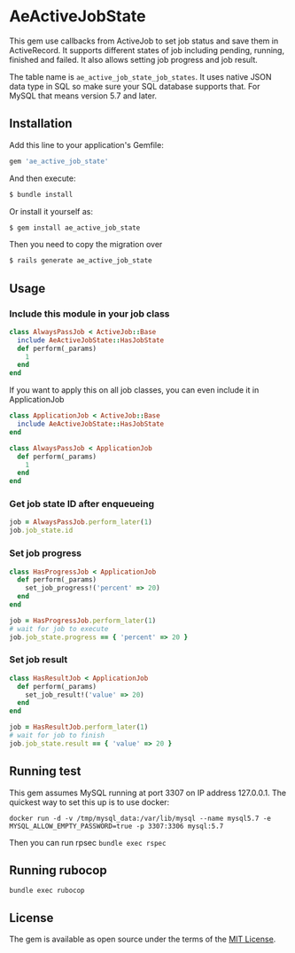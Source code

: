 # AeActiveJobState

This gem use callbacks from ActiveJob to set job status and save them in ActiveRecord. It supports different states of job including pending, running, finished and failed. It also allows setting job progress and job result.

The table name is `ae_active_job_state_job_states`. It uses native JSON data type in SQL so make sure your SQL database supports that. For MySQL that means version 5.7 and later.

## Installation

Add this line to your application's Gemfile:

```ruby
gem 'ae_active_job_state'
```

And then execute:

```bash
$ bundle install
```

Or install it yourself as:

```bash
$ gem install ae_active_job_state
```

Then you need to copy the migration over

```bash
$ rails generate ae_active_job_state
```

## Usage

### Include this module in your job class

```ruby
class AlwaysPassJob < ActiveJob::Base
  include AeActiveJobState::HasJobState
  def perform(_params)
    1
  end
end
```

If you want to apply this on all job classes, you can even include it in ApplicationJob

```ruby
class ApplicationJob < ActiveJob::Base
  include AeActiveJobState::HasJobState
end

class AlwaysPassJob < ApplicationJob
  def perform(_params)
    1
  end
end
```

### Get job state ID after enqueueing

```ruby
job = AlwaysPassJob.perform_later(1)
job.job_state.id
```

### Set job progress

```ruby
class HasProgressJob < ApplicationJob
  def perform(_params)
    set_job_progress!('percent' => 20)
  end
end

job = HasProgressJob.perform_later(1)
# wait for job to execute
job.job_state.progress == { 'percent' => 20 }
```

### Set job result

```ruby
class HasResultJob < ApplicationJob
  def perform(_params)
    set_job_result!('value' => 20)
  end
end

job = HasResultJob.perform_later(1)
# wait for job to finish
job.job_state.result == { 'value' => 20 }
```

## Running test

This gem assumes MySQL running at port 3307 on IP address 127.0.0.1. The quickest way to set this up is to use docker:

`docker run -d -v /tmp/mysql_data:/var/lib/mysql --name mysql5.7 -e MYSQL_ALLOW_EMPTY_PASSWORD=true -p 3307:3306 mysql:5.7`

Then you can run rpsec `bundle exec rspec`

## Running rubocop

`bundle exec rubocop`

## License

The gem is available as open source under the terms of the [MIT License](https://opensource.org/licenses/MIT).

